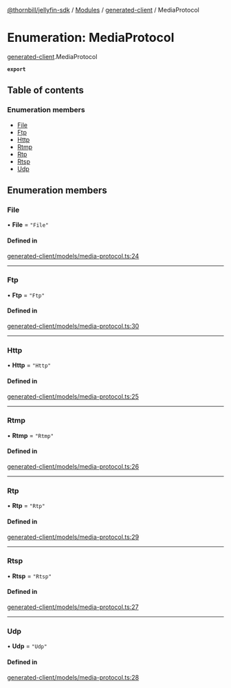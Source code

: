 [@thornbill/jellyfin-sdk](../README.md) / [Modules](../modules.md) / [generated-client](../modules/generated_client.md) / MediaProtocol

# Enumeration: MediaProtocol

[generated-client](../modules/generated_client.md).MediaProtocol

**`export`**

## Table of contents

### Enumeration members

- [File](generated_client.MediaProtocol.md#file)
- [Ftp](generated_client.MediaProtocol.md#ftp)
- [Http](generated_client.MediaProtocol.md#http)
- [Rtmp](generated_client.MediaProtocol.md#rtmp)
- [Rtp](generated_client.MediaProtocol.md#rtp)
- [Rtsp](generated_client.MediaProtocol.md#rtsp)
- [Udp](generated_client.MediaProtocol.md#udp)

## Enumeration members

### File

• **File** = `"File"`

#### Defined in

[generated-client/models/media-protocol.ts:24](https://github.com/thornbill/jellyfin-sdk-typescript/blob/eb13db7/src/generated-client/models/media-protocol.ts#L24)

___

### Ftp

• **Ftp** = `"Ftp"`

#### Defined in

[generated-client/models/media-protocol.ts:30](https://github.com/thornbill/jellyfin-sdk-typescript/blob/eb13db7/src/generated-client/models/media-protocol.ts#L30)

___

### Http

• **Http** = `"Http"`

#### Defined in

[generated-client/models/media-protocol.ts:25](https://github.com/thornbill/jellyfin-sdk-typescript/blob/eb13db7/src/generated-client/models/media-protocol.ts#L25)

___

### Rtmp

• **Rtmp** = `"Rtmp"`

#### Defined in

[generated-client/models/media-protocol.ts:26](https://github.com/thornbill/jellyfin-sdk-typescript/blob/eb13db7/src/generated-client/models/media-protocol.ts#L26)

___

### Rtp

• **Rtp** = `"Rtp"`

#### Defined in

[generated-client/models/media-protocol.ts:29](https://github.com/thornbill/jellyfin-sdk-typescript/blob/eb13db7/src/generated-client/models/media-protocol.ts#L29)

___

### Rtsp

• **Rtsp** = `"Rtsp"`

#### Defined in

[generated-client/models/media-protocol.ts:27](https://github.com/thornbill/jellyfin-sdk-typescript/blob/eb13db7/src/generated-client/models/media-protocol.ts#L27)

___

### Udp

• **Udp** = `"Udp"`

#### Defined in

[generated-client/models/media-protocol.ts:28](https://github.com/thornbill/jellyfin-sdk-typescript/blob/eb13db7/src/generated-client/models/media-protocol.ts#L28)
